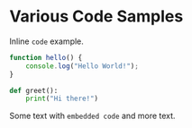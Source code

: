 # Various Code Samples

Inline `code` example.

```javascript
function hello() {
    console.log("Hello World!");
}
```

```python
def greet():
    print("Hi there!")
```

Some text with `embedded code` and more text.

